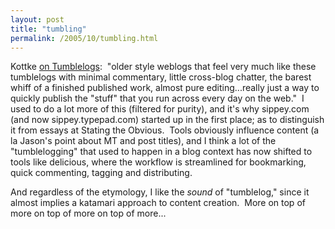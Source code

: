 ```yaml
---
layout: post
title: "tumbling"
permalink: /2005/10/tumbling.html
---
```


Kottke [on Tumblelogs](http://www.kottke.org/05/10/tumblelogs):  "older style weblogs that feel very much like these tumblelogs with minimal commentary, little cross-blog chatter, the barest whiff of a finished published work, almost pure editing...really just a way to quickly publish the "stuff" that you run across every day on the web."  I used to do a lot more of this (filtered for purity), and it's why sippey.com (and now sippey.typepad.com) started up in the first place; as to distinguish it from essays at Stating the Obvious.  Tools obviously influence content (a la Jason's point about MT and post titles), and I think a lot of the "tumblelogging" that used to happen in a blog context has now shifted to tools like delicious, where the workflow is streamlined for bookmarking, quick commenting, tagging and distributing. 

And regardless of the etymology, I like the _sound_ of "tumblelog," since it almost implies a katamari approach to content creation.  More on top of more on top of more on top of more...